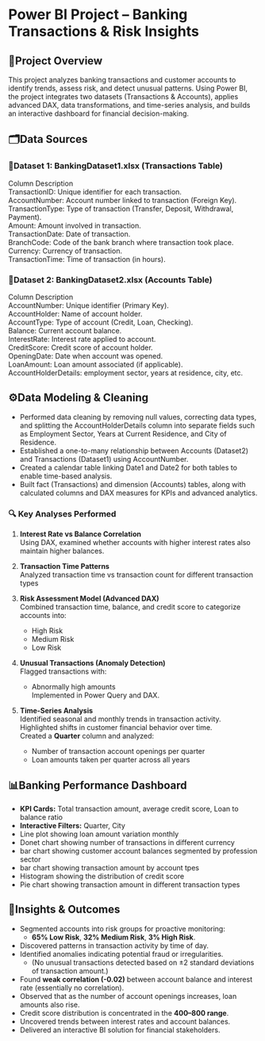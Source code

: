 # Power BI Project – Banking Transactions & Risk Insights
## 📌Project Overview
This project analyzes banking transactions and customer accounts to identify trends, assess risk, and detect unusual patterns. Using Power BI, the project integrates two datasets (Transactions & Accounts), applies advanced DAX, data transformations, and time-series analysis, and builds an interactive dashboard for financial decision-making.<br>
## 🗂️Data Sources
### 📑Dataset 1: BankingDataset1.xlsx (Transactions Table)
Column	Description<br>
TransactionID:	Unique identifier for each transaction.<br>
AccountNumber:	Account number linked to transaction (Foreign Key).<br>
TransactionType:	Type of transaction (Transfer, Deposit, Withdrawal, Payment).<br>
Amount:	Amount involved in transaction.<br>
TransactionDate:	Date of transaction.<br>
BranchCode:	Code of the bank branch where transaction took place.<br>
Currency:	Currency of transaction.<br>
TransactionTime:	Time of transaction (in hours).<br>
### 📑Dataset 2: BankingDataset2.xlsx (Accounts Table)
Column	Description<br>
AccountNumber: Unique identifier (Primary Key).<br>
AccountHolder:	Name of account holder.<br>
AccountType:	Type of account (Credit, Loan, Checking).<br>
Balance: Current account balance.<br>
InterestRate:	Interest rate applied to account.<br>
CreditScore:	Credit score of account holder.<br>
OpeningDate:	Date when account was opened.<br>
LoanAmount:	Loan amount associated (if applicable).<br>
AccountHolderDetails: employment sector, years at residence, city, etc.<br>
## ⚙️Data Modeling & Cleaning
- Performed data cleaning by removing null values, correcting data types, and splitting the AccountHolderDetails column into separate fields such as Employment Sector, Years at Current Residence, and City of      Residence.
- Established a one-to-many relationship between Accounts (Dataset2) and Transactions (Dataset1) using AccountNumber.
- Created a calendar table linking Date1 and Date2 for both tables to enable time-based analysis.
- Built fact (Transactions) and dimension (Accounts) tables, along with calculated columns and DAX measures for KPIs and advanced analytics.
### 🔍 Key Analyses Performed

1. **Interest Rate vs Balance Correlation**  
   Using DAX, examined whether accounts with higher interest rates also maintain higher balances.

2. **Transaction Time Patterns**  
   Analyzed transaction time vs transaction count for different transaction types

3. **Risk Assessment Model (Advanced DAX)**  
   Combined transaction time, balance, and credit score to categorize accounts into:  
   - High Risk  
   - Medium Risk  
   - Low Risk

4. **Unusual Transactions (Anomaly Detection)**  
   Flagged transactions with:  
   - Abnormally high amounts   
   Implemented in Power Query and DAX.

5. **Time-Series Analysis**  
   Identified seasonal and monthly trends in transaction activity.  
   Highlighted shifts in customer financial behavior over time.  
   Created a **Quarter** column and analyzed:  
   - Number of transaction account openings per quarter  
   - Loan amounts taken per quarter across all years
## 📊Banking Performance Dashboard

- **KPI Cards:** Total transaction amount,  average credit score, Loan to balance ratio
- **Interactive Filters:** Quarter, City
- Line plot showing loan amount variation monthly
- Donet chart showing number of transactions in different currency
- bar chart showing customer account balances segmented by profession sector
- bar chart showing transaction amount by account tpes
- Histogram showing the distribution of credit score
- Pie chart showing transaction amount in different transaction types

## 🚀Insights & Outcomes

- Segmented accounts into risk groups for proactive monitoring:
  - **65% Low Risk**, **32% Medium Risk**, **3% High Risk**.
- Discovered patterns in transaction activity by time of day.
- Identified anomalies indicating potential fraud or irregularities.  
  - (No unusual transactions detected based on ±2 standard deviations of transaction amount.)
- Found **weak correlation (-0.02)** between account balance and interest rate (essentially no correlation).
- Observed that as the number of account openings increases, loan amounts also rise.
- Credit score distribution is concentrated in the **400–800 range**.
- Uncovered trends between interest rates and account balances.
- Delivered an interactive BI solution for financial stakeholders.


